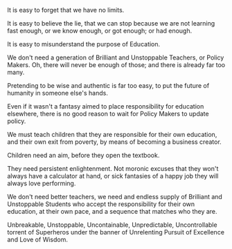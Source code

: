It is easy to forget that we have no limits.

It is easy to believe the lie, that we can stop because we are not learning
fast enough, or we know enough, or got enough; or had enough.

It is easy to misunderstand the purpose of Education.

We don't need a generation of Brilliant and Unstoppable Teachers, or Policy
Makers. Oh, there will never be enough of those; and there is already far
too many.

Pretending to be wise and authentic is far too easy, to put the future of
humanity in someone else's hands.

Even if it wasn't a fantasy aimed to place responsibility for education
elsewhere, there is no good reason to wait for Policy Makers to update
policy.

We must teach children that they are responsible for their own education,
and their own exit from poverty, by means of becoming a business creator.

Children need an aim, before they open the textbook.

They need persistent enlightenment. Not moronic excuses that they won't
always have a calculator at hand, or sick fantasies of a happy job they
will always love performing.

We don't need better teachers, we need and endless supply of Brilliant and
Unstoppable Students who accept the responsibility for their own education,
at their own pace, and a sequence that matches who they are.

Unbreakable, Unstoppable, Uncontainable, Unpredictable, Uncontrollable
torrent of Superheros under the banner of Unrelenting Pursuit of Excellence
and Love of Wisdom.